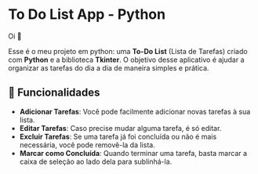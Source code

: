 # To Do List App - Python

Oi 👋

Esse é o meu projeto em python: uma **To-Do List** (Lista de Tarefas) criado com **Python** e a biblioteca **Tkinter**. O objetivo desse aplicativo é ajudar a organizar as tarefas do dia a dia de maneira simples e prática.

## 📝 Funcionalidades

- **Adicionar Tarefas**: Você pode facilmente adicionar novas tarefas à sua lista.
- **Editar Tarefas**: Caso precise mudar alguma tarefa, é só editar.
- **Excluir Tarefas**: Se uma tarefa já foi concluída ou não é mais necessária, você pode removê-la da lista.
- **Marcar como Concluída**: Quando terminar uma tarefa, basta marcar a caixa de seleção ao lado dela para sublinhá-la.
